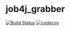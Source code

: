 # job4j_grabber
[![Build Status](https://travis-ci.org/bespalov0928/job4j_grabber.svg?branch=master)](https://travis-ci.org/bespalov0928/job4j_grabber)
[![codecov](https://codecov.io/gh/bespalov0928/job4j_grabber/branch/master/graph/badge.svg)](https://codecov.io/gh/bespalov0928/job4j_grabber)

